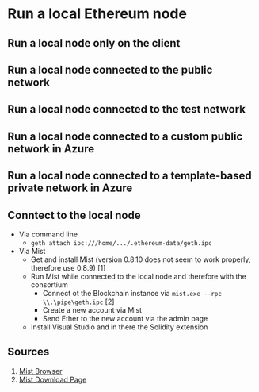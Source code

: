 # Run a local Ethereum node

## Run a local node only on the client

## Run a local node connected to the public network

## Run a local node connected to the test network


## Run a local node connected to a custom public network in Azure



## Run a local node connected to a template-based private network in Azure

## Conntect to the local node
*   Via command line
    *   `geth attach ipc:///home/.../.ethereum-data/geth.ipc`
*   Via Mist
    *   Get and install Mist (version 0.8.10 does not seem to work properly, therefore use 0.8.9) [1]
    *   Run Mist while connected to the local node and therefore with the consortium
        *   Connect ot the Blockchain instance via `mist.exe --rpc \\.\pipe\geth.ipc` [2]
        *   Create a new account via Mist
        *   Send Ether to the new account via the admin page
    *   Install Visual Studio and in there the Solidity extension

## Sources
1.  [Mist Browser](https://github.com/ethereum/mist/blob/develop/README.md)
2.  [Mist Download Page](https://github.com/ethereum/mist/releases)
